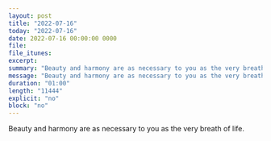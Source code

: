 ```yaml
---
layout: post
title: "2022-07-16"
today: "2022-07-16"
date: 2022-07-16 00:00:00 0000
file:
file_itunes:
excerpt:
summary: "Beauty and harmony are as necessary to you as the very breath of life."
message: "Beauty and harmony are as necessary to you as the very breath of life."
duration: "01:00"
length: "11444"
explicit: "no"
block: "no"
---
```

Beauty and harmony are as necessary to you as the very breath of life.

